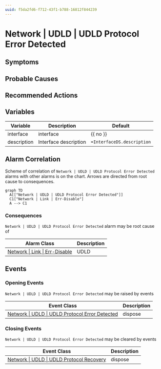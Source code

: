 ```yaml
---
uuid: f5da2fd6-f712-43f1-b788-16812f844239
---
```

# Network | UDLD | UDLD Protocol Error Detected

## Symptoms

## Probable Causes

## Recommended Actions

## Variables

| Variable    | Description           | Default                    |
| ----------- | --------------------- | -------------------------- |
| interface   | interface             | {{ no }}                   |
| description | Interface description | `=InterfaceDS.description` |

## Alarm Correlation

Scheme of correlation of `Network | UDLD | UDLD Protocol Error Detected` alarms with other alarms is on the chart. 
Arrows are directed from root cause to consequences.

```mermaid
graph TD
  A[["Network | UDLD | UDLD Protocol Error Detected"]]
  C1["Network | Link | Err-Disable"]
  A --> C1
```

### Consequences
`Network | UDLD | UDLD Protocol Error Detected` alarm may be root cause of

| Alarm Class                                              | Description |
| -------------------------------------------------------- | ----------- |
| [Network \| Link \| Err-Disable](../link/err-disable.md) | UDLD        |

## Events

### Opening Events
`Network | UDLD | UDLD Protocol Error Detected` may be raised by events

| Event Class                                                                                                                   | Description |
| ----------------------------------------------------------------------------------------------------------------------------- | ----------- |
| [Network \| UDLD \| UDLD Protocol Error Detected](ref://event-classes-reference/network/udld/udld-protocol-error-detected.md) | dispose     |

### Closing Events
`Network | UDLD | UDLD Protocol Error Detected` may be cleared by events

| Event Class                                                                                                       | Description |
| ----------------------------------------------------------------------------------------------------------------- | ----------- |
| [Network \| UDLD \| UDLD Protocol Recovery](ref://event-classes-reference/network/udld/udld-protocol-recovery.md) | dispose     |
